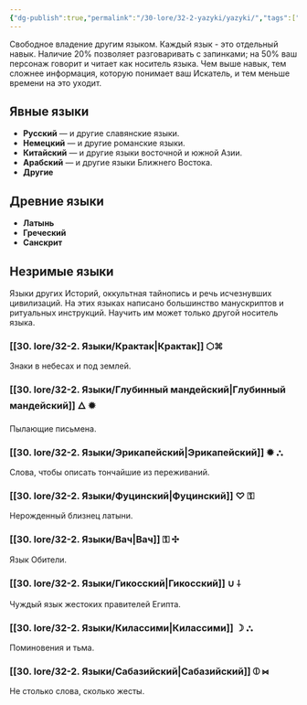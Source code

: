 ```yaml
---
{"dg-publish":true,"permalink":"/30-lore/32-2-yazyki/yazyki/","tags":["хаб","незримое"]}
---
```


Свободное владение другим языком. Каждый язык - это отдельный навык. Наличие 20% позволяет разговаривать с запинками; на 50% ваш персонаж говорит и читает как носитель языка. Чем выше навык, тем сложнее информация, которую понимает ваш Искатель, и тем меньше времени на это уходит. 

## Явные языки
* **Русский** — и другие славянские языки.  
* **Немецкий** — и другие романские языки.  
* **Китайский** — и другие языки восточной и южной Азии.   
* **Арабский** — и другие языки Ближнего Востока.   
* **Другие**
## Древние языки
* **Латынь**  
* **Греческий**  
* **Санскрит**
## Незримые языки
Языки других Историй, оккультная тайнопись и речь исчезнувших цивилизаций. На этих языках написано большинство манускриптов и ритуальных инструкций. Научить им может только другой носитель языка. 
### [[30. lore/32-2. Языки/Крактак\|Крактак]] ⬡⌘
Знаки в небесах и под землей.
### [[30. lore/32-2. Языки/Глубинный мандейский\|Глубинный мандейский]] 🜂 ✹
Пылающие письмена.
### [[30. lore/32-2. Языки/Эрикапейский\|Эрикапейский]] ✹ ⛬ 
Слова, чтобы описать тончайшие из переживаний.
### [[30. lore/32-2. Языки/Фуцинский\|Фуцинский]] ♡ ⚿ 
Нерожденный близнец латыни.
### [[30. lore/32-2. Языки/Вач\|Вач]] ⚿ ✣ 
Язык Обители. 
### [[30. lore/32-2. Языки/Гикосский\|Гикосский]] ∪ ⸸
Чуждый язык жестоких правителей Египта. 
### [[30. lore/32-2. Языки/Килассими\|Килассими]] ☽ ⛬ 
Поминовения и тьма.
### [[30. lore/32-2. Языки/Сабазийский\|Сабазийский]] ⦶ ⋈
Не столько слова, сколько жесты.

